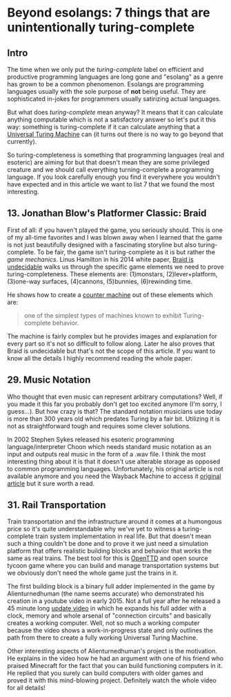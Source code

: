# Beyond esolangs: 7 things that are unintentionally turing-complete

## Intro

The time when we only put the *turing-complete* label on efficient and productive programming languages are long gone and "esolang" as a genre has grown to be a common phenomenon. Esolangs are programming languages usually with the sole purpose of **not** being useful. They are sophisticated in-jokes for programmers usually satirizing actual languages.

But what does *turing-complete* mean anyway? It means that it can calculate anything computable which is not a satisfactory answer so let's put it this way: something is turing-complete if it can calculate anything that a [Universal Turing Machine](https://www.wikiwand.com/en/Universal_Turing_machine) can (it turns out there is no way to go beyond that currently).

So turing-completeness is something that programming languages (real and esoteric) are aiming for but that doesn't mean they are some privileged creature and we should call everything turning-complete a programming language. If you look carefully enough you find it everywhere you wouldn't have expected and in this article we want to list 7 that we found the most interesting.

## 13. Jonathan Blow's Platformer Classic: Braid

First of all: if you haven't played the game, you seriously should. This is one of my all-time favorites and I was blown away when I learned that the game is not just beautifully designed with a fascinating storyline but also turing-complete. To be fair, the game isn't turing-complete as it is but rather the *game mechanics*. Linus Hamilton in his 2014 white paper, [Braid is undecidable](https://arxiv.org/pdf/1412.0784.pdf) walks us through the specific game elements we need to prove turing-completeness. These elements are: (1)monstars, (2)lever+platform, (3)one-way surfaces, (4)cannons, (5)bunnies, (6)rewinding time.

He shows how to create a [counter machine](https://www.wikiwand.com/en/Counter_machine) out of these elements which are:
> one of the simplest types of machines known to exhibit Turing-complete behavior.

The machine is fairly complex but he provides images and explanation for every part so it's not so difficult to follow along. Later he also proves that Braid is undecidable but that's not the scope of this article. If you want to know all the details I highly recommend reading the whole paper.

## 29. Music Notation

Who thought that even music can represent arbitrary computations?
 Well, if you made it this far you probably don't get too excited anymore (I'm sorry, I guess...). But how crazy is that? The standard notation musicians use today is more than 300 years old which predates Turing by a fair bit. Utilizing it is not as straightforward tough and requires some clever solutions.
 
In 2002 Stephen Sykes released his esoteric programming language/interpreter Choon which needs standard music notation as an input and outputs real music in the form of a .wav file. I think the most interesting thing about it is that it doesn't use alterable storage as opposed to common programming languages. Unfortunately, his original article is not available anymore and you need the Wayback Machine to access it [original article](https://web.archive.org/web/20160316172205/http://www.stephensykes.com/choon/choon.html) but it sure worth a read.

## 31. Rail Transportation

Train transportation and the infrastructure around it comes at a humongous price so it's quite understandable why we've yet to witness a turing-complete train system implementation in real life. But that doesn't mean such a thing couldn't be done and to prove it we just need a simulation platform that offers realistic building blocks and behavior that works the same as real trains. The best tool for this is [OpenTTD](https://www.openttd.org) and open source tycoon game where you can build and manage transportation systems but we obviously don't need the whole game just the trains in it.

The first building block is a binary full adder implemented in the game by Alienturnedhuman (the name seems accurate) who demonstrated his creation in a youtube video in early 2015. Not a full year after he released a 45 minute long [update video](https://www.youtube.com/watch?v=YyEzm1ghAsU) in which he expands his full adder with a clock, memory and whole arsenal of "connection circuits" and basically creates a working computer. Well, not so much a working computer because the video shows a work-in-progress state and only outlines the path from there to create a fully working Universal Turing Machine.

Other interesting aspects of Alienturnedhuman's project is the motivation. He explains in the video how he had an argument with one of his friend who praised Minecraft for the fact that you can build functioning computers in it. He replied that you surely can build computers with older games and proved it with this mind-blowing project. Definitely watch the whole video for all details!
